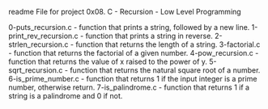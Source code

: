 readme File for project 0x08. C - Recursion - Low Level Programming

0-puts_recursion.c - function that prints a string, followed by a new line.
1-print_rev_recursion.c - function that prints a string in reverse.
2-strlen_recursion.c - function that returns the length of a string.
3-factorial.c - function that returns the factorial of a given number.
4-pow_recursion.c - function that returns the value of x raised to the power of y.
5-sqrt_recursion.c - function that returns the natural square root of a number.
6-is_prime_number.c - function that returns 1 if the input integer is a prime number, otherwise return.
7-is_palindrome.c - function that returns 1 if a string is a palindrome and 0 if not.
